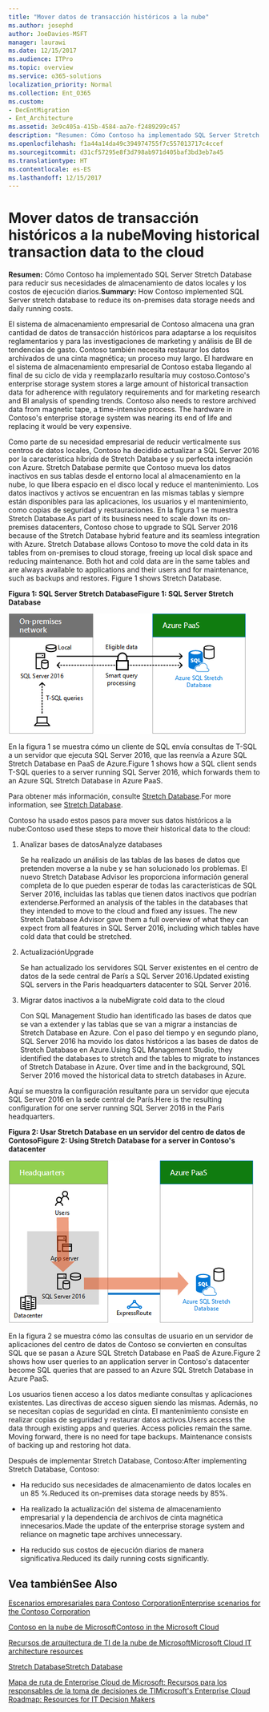 ```yaml
---
title: "Mover datos de transacción históricos a la nube"
ms.author: josephd
author: JoeDavies-MSFT
manager: laurawi
ms.date: 12/15/2017
ms.audience: ITPro
ms.topic: overview
ms.service: o365-solutions
localization_priority: Normal
ms.collection: Ent_O365
ms.custom:
- DecEntMigration
- Ent_Architecture
ms.assetid: 3e9c405a-415b-4584-aa7e-f2489299c457
description: "Resumen: Cómo Contoso ha implementado SQL Server Stretch Database para reducir sus necesidades de almacenamiento de datos locales y los costos de ejecución diarios."
ms.openlocfilehash: f1a44a14da49c394974755f7c557013717c4ccef
ms.sourcegitcommit: d31cf57295e8f3d798ab971d405baf3bd3eb7a45
ms.translationtype: HT
ms.contentlocale: es-ES
ms.lasthandoff: 12/15/2017
---
```

# <a name="moving-historical-transaction-data-to-the-cloud"></a><span data-ttu-id="00dcd-103">Mover datos de transacción históricos a la nube</span><span class="sxs-lookup"><span data-stu-id="00dcd-103">Moving historical transaction data to the cloud</span></span>

 <span data-ttu-id="00dcd-104">**Resumen:** Cómo Contoso ha implementado SQL Server Stretch Database para reducir sus necesidades de almacenamiento de datos locales y los costos de ejecución diarios.</span><span class="sxs-lookup"><span data-stu-id="00dcd-104">**Summary:** How Contoso implemented SQL Server stretch database to reduce its on-premises data storage needs and daily running costs.</span></span>
  
<span data-ttu-id="00dcd-p101">El sistema de almacenamiento empresarial de Contoso almacena una gran cantidad de datos de transacción históricos para adaptarse a los requisitos reglamentarios y para las investigaciones de marketing y análisis de BI de tendencias de gasto. Contoso también necesita restaurar los datos archivados de una cinta magnética; un proceso muy largo. El hardware en el sistema de almacenamiento empresarial de Contoso estaba llegando al final de su ciclo de vida y reemplazarlo resultaría muy costoso.</span><span class="sxs-lookup"><span data-stu-id="00dcd-p101">Contoso's enterprise storage system stores a large amount of historical transaction data for adherence with regulatory requirements and for marketing research and BI analysis of spending trends. Contoso also needs to restore archived data from magnetic tape, a time-intensive process. The hardware in Contoso's enterprise storage system was nearing its end of life and replacing it would be very expensive.</span></span> 
  
<span data-ttu-id="00dcd-p102">Como parte de su necesidad empresarial de reducir verticalmente sus centros de datos locales, Contoso ha decidido actualizar a SQL Server 2016 por la característica híbrida de Stretch Database y su perfecta integración con Azure. Stretch Database permite que Contoso mueva los datos inactivos en sus tablas desde el entorno local al almacenamiento en la nube, lo que libera espacio en el disco local y reduce el mantenimiento. Los datos inactivos y activos se encuentran en las mismas tablas y siempre están disponibles para las aplicaciones, los usuarios y el mantenimiento, como copias de seguridad y restauraciones. En la figura 1 se muestra Stretch Database.</span><span class="sxs-lookup"><span data-stu-id="00dcd-p102">As part of its business need to scale down its on-premises datacenters, Contoso chose to upgrade to SQL Server 2016 because of the Stretch Database hybrid feature and its seamless integration with Azure. Stretch Database allows Contoso to move the cold data in its tables from on-premises to cloud storage, freeing up local disk space and reducing maintenance. Both hot and cold data are in the same tables and are always available to applications and their users and for maintenance, such as backups and restores. Figure 1 shows Stretch Database.</span></span>
  
<span data-ttu-id="00dcd-112">**Figura 1: SQL Server Stretch Database**</span><span class="sxs-lookup"><span data-stu-id="00dcd-112">**Figure 1: SQL Server Stretch Database**</span></span>

![SQL Server Stretch Database como solución de datos híbrido](images/Contoso_Poster/StretchDB01.png)
  
<span data-ttu-id="00dcd-114">En la figura 1 se muestra cómo un cliente de SQL envía consultas de T-SQL a un servidor que ejecuta SQL Server 2016, que las reenvía a Azure SQL Stretch Database en PaaS de Azure.</span><span class="sxs-lookup"><span data-stu-id="00dcd-114">Figure 1 shows how a SQL client sends T-SQL queries to a server running SQL Server 2016, which forwards them to an Azure SQL Stretch Database in Azure PaaS.</span></span>
  
<span data-ttu-id="00dcd-115">Para obtener más información, consulte [Stretch Database](https://msdn.microsoft.com/library/dn935011.aspx).</span><span class="sxs-lookup"><span data-stu-id="00dcd-115">For more information, see [Stretch Database](https://msdn.microsoft.com/library/dn935011.aspx).</span></span>
  
<span data-ttu-id="00dcd-116">Contoso ha usado estos pasos para mover sus datos históricos a la nube:</span><span class="sxs-lookup"><span data-stu-id="00dcd-116">Contoso used these steps to move their historical data to the cloud:</span></span>
  
1. <span data-ttu-id="00dcd-117">Analizar bases de datos</span><span class="sxs-lookup"><span data-stu-id="00dcd-117">Analyze databases</span></span>
    
    <span data-ttu-id="00dcd-p103">Se ha realizado un análisis de las tablas de las bases de datos que pretenden moverse a la nube y se han solucionado los problemas. El nuevo Stretch Database Advisor les proporciona información general completa de lo que pueden esperar de todas las características de SQL Server 2016, incluidas las tablas que tienen datos inactivos que podrían extenderse.</span><span class="sxs-lookup"><span data-stu-id="00dcd-p103">Performed an analysis of the tables in the databases that they intended to move to the cloud and fixed any issues. The new Stretch Database Advisor gave them a full overview of what they can expect from all features in SQL Server 2016, including which tables have cold data that could be stretched.</span></span>
    
2. <span data-ttu-id="00dcd-120">Actualización</span><span class="sxs-lookup"><span data-stu-id="00dcd-120">Upgrade</span></span>
    
    <span data-ttu-id="00dcd-121">Se han actualizado los servidores SQL Server existentes en el centro de datos de la sede central de París a SQL Server 2016.</span><span class="sxs-lookup"><span data-stu-id="00dcd-121">Updated existing SQL servers in the Paris headquarters datacenter to SQL Server 2016.</span></span>
    
3. <span data-ttu-id="00dcd-122">Migrar datos inactivos a la nube</span><span class="sxs-lookup"><span data-stu-id="00dcd-122">Migrate cold data to the cloud</span></span>
    
    <span data-ttu-id="00dcd-p104">Con SQL Management Studio han identificado las bases de datos que se van a extender y las tablas que se van a migrar a instancias de Stretch Database en Azure. Con el paso del tiempo y en segundo plano, SQL Server 2016 ha movido los datos históricos a las bases de datos de Stretch Database en Azure.</span><span class="sxs-lookup"><span data-stu-id="00dcd-p104">Using SQL Management Studio, they identified the databases to stretch and the tables to migrate to instances of Stretch Database in Azure. Over time and in the background, SQL Server 2016 moved the historical data to stretch databases in Azure.</span></span>
    
<span data-ttu-id="00dcd-125">Aquí se muestra la configuración resultante para un servidor que ejecuta SQL Server 2016 en la sede central de París.</span><span class="sxs-lookup"><span data-stu-id="00dcd-125">Here is the resulting configuration for one server running SQL Server 2016 in the Paris headquarters.</span></span>
  
<span data-ttu-id="00dcd-126">**Figura 2: Usar Stretch Database en un servidor del centro de datos de Contoso**</span><span class="sxs-lookup"><span data-stu-id="00dcd-126">**Figure 2: Using Stretch Database for a server in Contoso's datacenter**</span></span>

![SQL Server Stretch Database de configuración de Contoso para un solo equipo que ejecuta SQL Server](images/Contoso_Poster/StretchDB02.png)

  
<span data-ttu-id="00dcd-128">En la figura 2 se muestra cómo las consultas de usuario en un servidor de aplicaciones del centro de datos de Contoso se convierten en consultas SQL que se pasan a Azure SQL Stretch Database en PaaS de Azure.</span><span class="sxs-lookup"><span data-stu-id="00dcd-128">Figure 2 shows how user queries to an application server in Contoso's datacenter become SQL queries that are passed to an Azure SQL Stretch Database in Azure PaaS.</span></span>
  
<span data-ttu-id="00dcd-p105">Los usuarios tienen acceso a los datos mediante consultas y aplicaciones existentes. Las directivas de acceso siguen siendo las mismas. Además, no se necesitan copias de seguridad en cinta. El mantenimiento consiste en realizar copias de seguridad y restaurar datos activos.</span><span class="sxs-lookup"><span data-stu-id="00dcd-p105">Users access the data through existing apps and queries. Access policies remain the same. Moving forward, there is no need for tape backups. Maintenance consists of backing up and restoring hot data.</span></span>
  
<span data-ttu-id="00dcd-133">Después de implementar Stretch Database, Contoso:</span><span class="sxs-lookup"><span data-stu-id="00dcd-133">After implementing Stretch Database, Contoso:</span></span>
  
- <span data-ttu-id="00dcd-134">Ha reducido sus necesidades de almacenamiento de datos locales en un 85 %.</span><span class="sxs-lookup"><span data-stu-id="00dcd-134">Reduced its on-premises data storage needs by 85%.</span></span>
    
- <span data-ttu-id="00dcd-135">Ha realizado la actualización del sistema de almacenamiento empresarial y la dependencia de archivos de cinta magnética innecesarios.</span><span class="sxs-lookup"><span data-stu-id="00dcd-135">Made the update of the enterprise storage system and reliance on magnetic tape archives unnecessary.</span></span>
    
- <span data-ttu-id="00dcd-136">Ha reducido sus costos de ejecución diarios de manera significativa.</span><span class="sxs-lookup"><span data-stu-id="00dcd-136">Reduced its daily running costs significantly.</span></span>
    
## <a name="see-also"></a><span data-ttu-id="00dcd-137">Vea también</span><span class="sxs-lookup"><span data-stu-id="00dcd-137">See Also</span></span>

[<span data-ttu-id="00dcd-138">Escenarios empresariales para Contoso Corporation</span><span class="sxs-lookup"><span data-stu-id="00dcd-138">Enterprise scenarios for the Contoso Corporation</span></span>](enterprise-scenarios-for-the-contoso-corporation.md)
  
[<span data-ttu-id="00dcd-139">Contoso en la nube de Microsoft</span><span class="sxs-lookup"><span data-stu-id="00dcd-139">Contoso in the Microsoft Cloud</span></span>](contoso-in-the-microsoft-cloud.md)
  
[<span data-ttu-id="00dcd-140">Recursos de arquitectura de TI de la nube de Microsoft</span><span class="sxs-lookup"><span data-stu-id="00dcd-140">Microsoft Cloud IT architecture resources</span></span>](microsoft-cloud-it-architecture-resources.md)

[<span data-ttu-id="00dcd-141">Stretch Database</span><span class="sxs-lookup"><span data-stu-id="00dcd-141">Stretch Database</span></span>](https://msdn.microsoft.com/library/dn935011.aspx)
  
[<span data-ttu-id="00dcd-142">Mapa de ruta de Enterprise Cloud de Microsoft: Recursos para los responsables de la toma de decisiones de TI</span><span class="sxs-lookup"><span data-stu-id="00dcd-142">Microsoft's Enterprise Cloud Roadmap: Resources for IT Decision Makers</span></span>](https://sway.com/FJ2xsyWtkJc2taRD)




